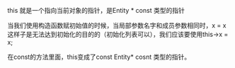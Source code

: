 this 就是一个指向当前对象的指针，是Entity * const 类型的指针

当我们使用构造函数赋初始值的时候，当局部参数名字和成员参数相同时，x = x这样子是无法达到初始化的目的的（初始化列表可以），我们应该要使用this->x = x;

在const的方法里面，this变成了const Entity* cosnt 类型的指针。
